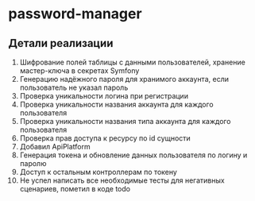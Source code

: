 # password-manager

## Детали реализации
1. Шифрование полей таблицы с данными пользователей, хранение мастер-ключа в секретах Symfony
2. Генерацию надёжного пароля для хранимого аккаунта, если пользователь не указал пароль
3. Проверка уникальности логина при регистрации
4. Проверка уникальности названия аккаунта для каждого пользователя
5. Проверка уникальности названия типа аккаунта для каждого пользователя
6. Проверка прав доступа к ресурсу по id сущности
7. Добавил ApiPlatform
8. Генерация токена и обновление данных пользователя по логину и паролю
9. Доступ к остальным контроллерам по токену
10. Не успел написать все необходимые тесты для негативных сценариев, пометил в коде todo 
